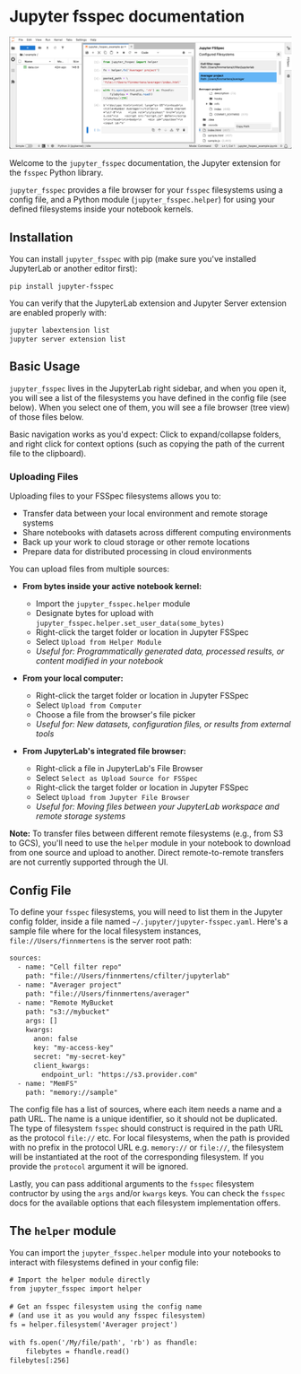 # Jupyter fsspec documentation

![Jupyter FSSpec inside JupyterLab](_static/extension_example_1.png 'Jupyter FSSpec inside JupyterLab')

Welcome to the `jupyter_fsspec` documentation, the Jupyter extension for the `fsspec` Python library.

`jupyter_fsspec` provides a file browser for your `fsspec` filesystems using a config file, and a Python module (`jupyter_fsspec.helper`) for using your defined filesystems inside your notebook kernels.

## Installation

You can install `jupyter_fsspec` with pip (make sure you've installed JupyterLab or another editor first):

`pip install jupyter-fsspec`

You can verify that the JupyterLab extension and Jupyter Server extension are enabled properly with:

```
jupyter labextension list
jupyter server extension list
```

## Basic Usage

`jupyter_fsspec` lives in the JupyterLab right sidebar, and when you open it, you will
see a list of the filesystems you have defined in the config file (see below). When
you select one of them, you will see a file browser (tree view) of those files below.

Basic navigation works as you'd expect: Click to expand/collapse folders, and right click for
context options (such as copying the path of the current file to the clipboard).

### Uploading Files

Uploading files to your FSSpec filesystems allows you to:

- Transfer data between your local environment and remote storage systems
- Share notebooks with datasets across different computing environments
- Back up your work to cloud storage or other remote locations
- Prepare data for distributed processing in cloud environments

You can upload files from multiple sources:

- **From bytes inside your active notebook kernel:**

  - Import the `jupyter_fsspec.helper` module
  - Designate bytes for upload with
    `jupyter_fsspec.helper.set_user_data(some_bytes)`
  - Right-click the target folder or location in Jupyter FSSpec
  - Select `Upload from Helper Module`
  - _Useful for: Programmatically generated data, processed results, or content
    modified in your notebook_

- **From your local computer:**

  - Right-click the target folder or location in Jupyter FSSpec
  - Select `Upload from Computer`
  - Choose a file from the browser's file picker
  - _Useful for: New datasets, configuration files, or results from external
    tools_

- **From JupyterLab's integrated file browser:**
  - Right-click a file in JupyterLab's File Browser
  - Select `Select as Upload Source for FSSpec`
  - Right-click the target folder or location in Jupyter FSSpec
  - Select `Upload from Jupyter File Browser`
  - _Useful for: Moving files between your JupyterLab workspace and remote
    storage systems_

**Note:** To transfer files between different remote filesystems (e.g., from S3
to GCS), you'll need to use the `helper` module in your notebook to download
from one source and upload to another. Direct remote-to-remote transfers are not
currently supported through the UI.

## Config File

To define your `fsspec` filesystems, you will need to list them in the Jupyter config folder,
inside a file named `~/.jupyter/jupyter-fsspec.yaml`. Here's a sample file where for the local
filesystem instances, `file://Users/finnmertens` is the server root path:

```
sources:
  - name: "Cell filter repo"
    path: "file://Users/finnmertens/cfilter/jupyterlab"
  - name: "Averager project"
    path: "file://Users/finnmertens/averager"
  - name: "Remote MyBucket
    path: "s3://mybucket"
    args: []
    kwargs:
      anon: false
      key: "my-access-key"
      secret: "my-secret-key"
      client_kwargs:
        endpoint_url: "https://s3.provider.com"
  - name: "MemFS"
    path: "memory://sample"
```

The config file has a list of sources, where each item needs a name and a path URL. The name
is a unique identifier, so it should not be duplicated. The type of filesystem `fsspec` should
construct is required in the path URL as the protocol `file://` etc. For local filesystems,
when the path is provided with no prefix in the protocol URL e.g. `memory://` or `file://`,
the filesystem will be instantiated at the root of the corresponding filesystem.
If you provide the `protocol` argument it will be ignored.

Lastly, you can pass additional arguments to the `fsspec` filesystem contructor by using the
`args` and/or `kwargs` keys. You can check the `fsspec` docs for the available options that
each filesystem implementation offers.

## The `helper` module

You can import the `jupyter_fsspec.helper` module into your notebooks to interact with
filesystems defined in your config file:

```
# Import the helper module directly
from jupyter_fsspec import helper

# Get an fsspec filesystem using the config name
# (and use it as you would any fsspec filesystem)
fs = helper.filesystem('Averager project')

with fs.open('/My/file/path', 'rb') as fhandle:
    filebytes = fhandle.read()
filebytes[:256]
```

<!--
TODO populate this
```{toctree}
examples/content_child1.md
examples/content_child2.md
``` -->
